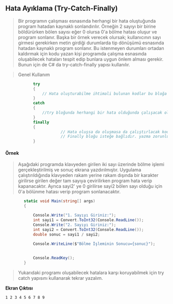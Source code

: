 ## Hata Ayıklama  (Try-Catch-Finally) ##
> Bir programın çalışması esnasında herhangi bir hata oluştuğunda program hatadan kaynaklı sonlandırılır. Örneğin 2 sayıyı bir birine böldürürken bölen sayısı eğer 0 olursa 0'a bölme hatası oluşur ve program sonlanır. Başka bir örnek verecek olursak; kullanıcının sayı girmesi gerekirken metin girdiği durumlarda tip dönüşümü esnasında hatadan kaynaklı program sonlanır. Bu istenmeyen durumları ortadan kaldırmak için kodu yazan kişi programda çalışma esnasında oluşabilecek hataları tespit edip bunlara uygun önlem alması gerekir.  Bunun için de C# da try-catch-finally yapısı kullanılır.


> Genel Kullanım

```csharp
            try
            {
                // Hata oluşturabilme ihtimali bulunan kodlar bu bloğa yazılır
            }
            catch 
            {
                //try bloğunda herhangi bir hata olduğunda çalışacak olan kod lar bu bloğa yazılır
            }
            finally
            {
                        // Hata oluşsa da oluşmasa da çalıştırlacak kodların bu bloğa yazılır
                        // Finally bloğu isteğe bağlıdır. yazma zorunluluğu yoktur.
            }
```

#### Örnek ####
> Aşağıdaki programda klavyeden girilen iki sayı üzerinde bölme işlemi gerçekleştirilmiş ve sonuç ekrana yazdırılmıştır.
> Uygulama çalıştırıldığında klavyeden rakam yerine rakam dışında bir karakter girilirse girilen değer tam sayıya çevirilirken program hata verip kapanacaktır. Ayrıca sayi2' ye 0 girilirse sayi2 bölen sayı olduğu için 0'a bölünme hatası verip  program sonlanacaktır.

```csharp
        static void Main(string[] args)
        {

            Console.Write("1. Sayıyı Giriniz:");
            int sayi1 = Convert.ToInt32(Console.ReadLine());
            Console.Write("2. Sayıyı Giriniz:");
            int sayi2 = Convert.ToInt32(Console.ReadLine());
            double sonuc = sayi1 / sayi2;

            Console.WriteLine($"Bölme İşleminin Sonucu={sonuc}");
           
          
            Console.ReadKey();
        }
```
> Yukarıdaki programı oluşabilecek hatalara karşı koruyabilmek için try catch yapısını kullanarak tekrar yazalım.
> 



**Ekran Çıktısı**
```
1 2 3 4 5 6 7 8 9
```
